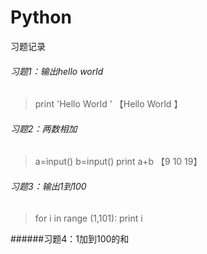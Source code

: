 # Python
习题记录

###### 习题1：输出hello world
>print 'Hello World '
>【Hello World 】

###### 习题2：两数相加
>a=input()
>b=input()
>print a+b
>【9
> 10
> 19】

###### 习题3：输出1到100
>for i in range (1,101):
>    print i
    
######习题4：1加到100的和

